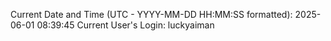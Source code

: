 Current Date and Time (UTC - YYYY-MM-DD HH:MM:SS formatted): 2025-06-01 08:39:45
Current User's Login: luckyaiman

